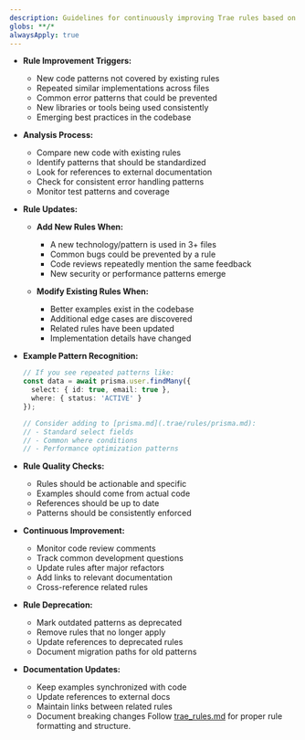 ```yaml
---
description: Guidelines for continuously improving Trae rules based on emerging code patterns and best practices.
globs: **/*
alwaysApply: true
---
```


- **Rule Improvement Triggers:**
  - New code patterns not covered by existing rules
  - Repeated similar implementations across files
  - Common error patterns that could be prevented
  - New libraries or tools being used consistently
  - Emerging best practices in the codebase

- **Analysis Process:**
  - Compare new code with existing rules
  - Identify patterns that should be standardized
  - Look for references to external documentation
  - Check for consistent error handling patterns
  - Monitor test patterns and coverage

- **Rule Updates:**
  - **Add New Rules When:**
    - A new technology/pattern is used in 3+ files
    - Common bugs could be prevented by a rule
    - Code reviews repeatedly mention the same feedback
    - New security or performance patterns emerge

  - **Modify Existing Rules When:**
    - Better examples exist in the codebase
    - Additional edge cases are discovered
    - Related rules have been updated
    - Implementation details have changed

- **Example Pattern Recognition:**
  ```typescript
  // If you see repeated patterns like:
  const data = await prisma.user.findMany({
    select: { id: true, email: true },
    where: { status: 'ACTIVE' }
  });
  
  // Consider adding to [prisma.md](.trae/rules/prisma.md):
  // - Standard select fields
  // - Common where conditions
  // - Performance optimization patterns
  ```

- **Rule Quality Checks:**
  - Rules should be actionable and specific
  - Examples should come from actual code
  - References should be up to date
  - Patterns should be consistently enforced

- **Continuous Improvement:**
  - Monitor code review comments
  - Track common development questions
  - Update rules after major refactors
  - Add links to relevant documentation
  - Cross-reference related rules

- **Rule Deprecation:**
  - Mark outdated patterns as deprecated
  - Remove rules that no longer apply
  - Update references to deprecated rules
  - Document migration paths for old patterns

- **Documentation Updates:**
  - Keep examples synchronized with code
  - Update references to external docs
  - Maintain links between related rules
  - Document breaking changes
Follow [trae_rules.md](.trae/rules/trae_rules.md) for proper rule formatting and structure.
